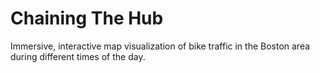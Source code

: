 # Chaining The Hub
Immersive, interactive map visualization of bike traffic in the Boston area during different times of the day.
